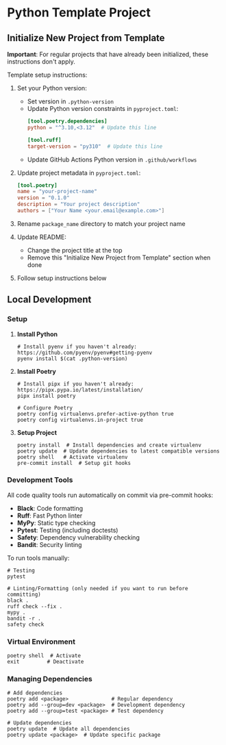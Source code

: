# Python Template Project

## Initialize New Project from Template
**Important**: For regular projects that have already been initialized, these instructions don't apply.

Template setup instructions:
1. Set your Python version:
   - Set version in `.python-version`
   - Update Python version constraints in `pyproject.toml`:
     ```toml
     [tool.poetry.dependencies]
     python = "^3.10,<3.12"  # Update this line
     
     [tool.ruff]
     target-version = "py310"  # Update this line
     ```
   - Update GitHub Actions Python version in `.github/workflows`

2. Update project metadata in `pyproject.toml`:
   ```toml
   [tool.poetry]
   name = "your-project-name"
   version = "0.1.0"
   description = "Your project description"
   authors = ["Your Name <your.email@example.com>"]
   ```

3. Rename `package_name` directory to match your project name

4. Update README:
   - Change the project title at the top
   - Remove this "Initialize New Project from Template" section when done

5. Follow setup instructions below

## Local Development

### Setup

1. **Install Python**
   ```shell
   # Install pyenv if you haven't already: https://github.com/pyenv/pyenv#getting-pyenv
   pyenv install $(cat .python-version)
   ```

2. **Install Poetry**
   ```shell
   # Install pipx if you haven't already: https://pipx.pypa.io/latest/installation/
   pipx install poetry
   
   # Configure Poetry
   poetry config virtualenvs.prefer-active-python true
   poetry config virtualenvs.in-project true
   ```

3. **Setup Project**
   ```shell
   poetry install  # Install dependencies and create virtualenv
   poetry update  # Update dependencies to latest compatible versions
   poetry shell   # Activate virtualenv
   pre-commit install  # Setup git hooks
   ```

### Development Tools

All code quality tools run automatically on commit via pre-commit hooks:
- **Black**: Code formatting
- **Ruff**: Fast Python linter
- **MyPy**: Static type checking
- **Pytest**: Testing (including doctests)
- **Safety**: Dependency vulnerability checking
- **Bandit**: Security linting

To run tools manually:
```shell
# Testing
pytest

# Linting/Formatting (only needed if you want to run before committing)
black .
ruff check --fix .
mypy .
bandit -r .
safety check
```

### Virtual Environment
```shell
poetry shell  # Activate
exit         # Deactivate
```

### Managing Dependencies
```shell
# Add dependencies
poetry add <package>              # Regular dependency
poetry add --group=dev <package>  # Development dependency
poetry add --group=test <package> # Test dependency

# Update dependencies
poetry update  # Update all dependencies
poetry update <package>  # Update specific package
```
